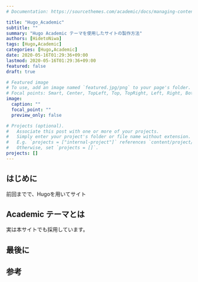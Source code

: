 ```yaml
---
# Documentation: https://sourcethemes.com/academic/docs/managing-content/

title: "Hugo_Academic"
subtitle: ""
summary: "Hugo Academic テーマを使用したサイトの製作方法"
authors: [HidetoNiwa]
tags: [Hugo,Academic]
categories: [Hugo,Academic]
date: 2020-05-16T01:29:36+09:00
lastmod: 2020-05-16T01:29:36+09:00
featured: false
draft: true

# Featured image
# To use, add an image named `featured.jpg/png` to your page's folder.
# Focal points: Smart, Center, TopLeft, Top, TopRight, Left, Right, BottomLeft, Bottom, BottomRight.
image:
  caption: ""
  focal_point: ""
  preview_only: false

# Projects (optional).
#   Associate this post with one or more of your projects.
#   Simply enter your project's folder or file name without extension.
#   E.g. `projects = ["internal-project"]` references `content/project/deep-learning/index.md`.
#   Otherwise, set `projects = []`.
projects: []
---
```


## はじめに

前回までで、Hugoを用いてサイト

## Academic テーマとは

実は本サイトでも採用しています。

## 最後に

## 参考
